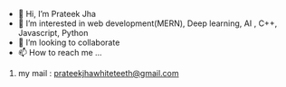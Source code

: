 - 👋 Hi, I’m Prateek Jha
- 👀 I’m interested in web development(MERN), Deep learning, AI , C++, Javascript, Python
- 💞️ I’m looking to collaborate
- 📫 How to reach me ...
1. my mail : prateekjhawhiteteeth@gmail.com

<!---
prateekjha99/prateekjha99 is a ✨ special ✨ repository because its `README.md` (this file) appears on your GitHub profile.
You can click the Preview link to take a look at your changes.
--->
